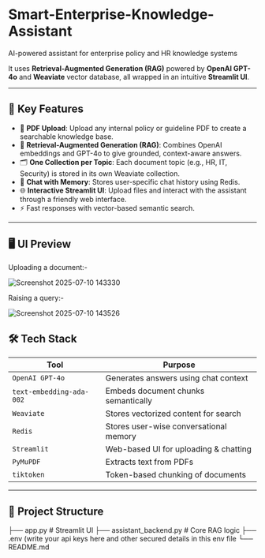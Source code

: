 # Smart-Enterprise-Knowledge-Assistant
AI-powered assistant for enterprise policy and HR knowledge systems

It uses **Retrieval-Augmented Generation (RAG)** powered by **OpenAI GPT-4o** and **Weaviate** vector database, all wrapped in an intuitive **Streamlit UI**.

---

## 🚀 Key Features

- 📁 **PDF Upload**: Upload any internal policy or guideline PDF to create a searchable knowledge base.
- 🧠 **Retrieval-Augmented Generation (RAG)**: Combines OpenAI embeddings and GPT-4o to give grounded, context-aware answers.
- 🗂️ **One Collection per Topic**: Each document topic (e.g., HR, IT, Security) is stored in its own Weaviate collection.
- 💬 **Chat with Memory**: Stores user-specific chat history using Redis.
- 🌐 **Interactive Streamlit UI**: Upload files and interact with the assistant through a friendly web interface.
- ⚡ Fast responses with vector-based semantic search.
---

## 🖥️ UI Preview
Uploading a document:-

![Screenshot 2025-07-10 143330](https://github.com/user-attachments/assets/2c7f9941-34e3-4ba1-a6b4-dd035ffc4c4b)


Raising a query:-

![Screenshot 2025-07-10 143526](https://github.com/user-attachments/assets/b924e3e8-f396-4564-abcc-bab2a6cb68d9)


## 🛠️ Tech Stack

| Tool         | Purpose                                |
|--------------|----------------------------------------|
| `OpenAI GPT-4o` | Generates answers using chat context |
| `text-embedding-ada-002` | Embeds document chunks semantically |
| `Weaviate`    | Stores vectorized content for search  |
| `Redis`       | Stores user-wise conversational memory |
| `Streamlit`   | Web-based UI for uploading & chatting |
| `PyMuPDF`     | Extracts text from PDFs               |
| `tiktoken`    | Token-based chunking of documents     |

---



## 📁 Project Structure
├── app.py                      # Streamlit UI
├── assistant_backend.py       # Core RAG logic
├── .env (write your api keys here and other secured details in this env file
└── README.md

